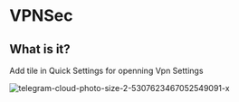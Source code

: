 # VPNSec

## What is it?

Add tile in Quick Settings for openning Vpn Settings

![telegram-cloud-photo-size-2-5307623467052549091-x](https://user-images.githubusercontent.com/62352202/210547933-d5f5c1ab-1c76-4319-ae60-509b0a46930e.jpg)


